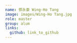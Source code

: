 ```yaml
---
name: 鄧永豪 Wing-Ho Tang 
image: images/Wing-Ho Tang.jpg 
role: master
group: alum
links:
  github: link_to_github 
---
```

